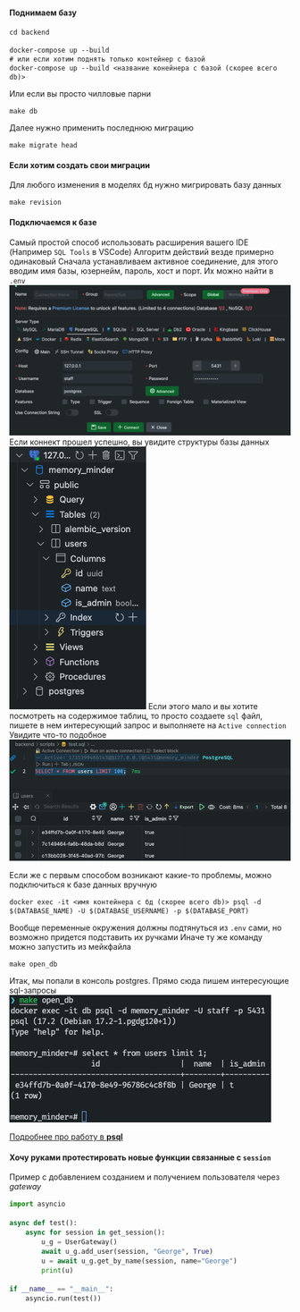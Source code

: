 #### Поднимаем базу

```shell
cd backend

docker-compose up --build 
# или если хотим поднять только контейнер с базой
docker-compose up --build <название конейнера с базой (скорее всего db)> 
```
Или если вы просто чилловые парни

```shell
make db
```

Далее нужно применить последнюю миграцию

```shell
make migrate head
```

#### Если хотим создать свои миграции

Для любого изменения в моделях бд нужно мигрировать базу данных

```shell
make revision
```

#### Подключаемся к базе

Самый простой способ использовать расширения вашего IDE (Например `SQL Tools` в VSCode)
Алгоритм действий везде примерно одинаковый
Сначала устанавливаем активное соединение, для этого вводим имя базы, юзернейм, пароль, хост и порт. Их можно найти в `.env`
![](img/connect_to_postgres_interface.png)
Если коннект прошел успешно, вы увидите структуры базы данных
![](img/database_structure.png)
Если этого мало и вы хотите посмотреть на содержимое таблиц, то просто создаете `sql` файл, пишете в нем интересующий запрос и выполняете на `Active connection`
Увидите что-то подобное
![](img/sql_interface.png)

Если же с первым способом возникают какие-то проблемы, можно подключиться к базе данных вручную

```shell
docker exec -it <имя контейнера с бд (скорее всего db)> psql -d $(DATABASE_NAME) -U $(DATABASE_USERNAME) -p $(DATABASE_PORT)
```
Вообще переменные окружения должны подтянуться из `.env` сами, но возможно придется подставить их ручками
Иначе ту же команду можно запустить из мейкфайла
```shell
make open_db
```

Итак, мы попали в консоль postgres. Прямо сюда пишем интересующие sql-запросы
![](img/psql_console.png)

[Подробнее про работу в **psql**](https://stackoverflow.com/questions/19674456/run-postgresql-queries-from-the-command-line)

#### Хочу руками протестировать новые функции связанные с `session`

Пример с добавлением созданием и получением пользователя через _gateway_
```python
import asyncio

async def test():
    async for session in get_session():
        u_g = UserGateway()
        await u_g.add_user(session, "George", True)
        u = await u_g.get_by_name(session, name="George")
        print(u)

if __name__ == "__main__":
    asyncio.run(test())
```